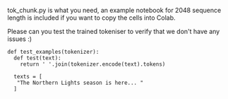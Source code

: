 tok_chunk.py is what you need, an example notebook for 2048 sequence length is included if you want to copy the cells into Colab. 

Please can you test the trained tokeniser to verify that we don't have any issues :) 

```
def test_examples(tokenizer):
  def test(text):
    return ' '.join(tokenizer.encode(text).tokens)

  texts = [
   "The Northern Lights season is here... "
  ]
```
